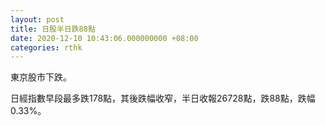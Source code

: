 ```yaml
---
layout: post
title: 日股半日跌88點
date: 2020-12-10 10:43:06.000000000 +08:00
categories: rthk
---
```


東京股市下跌。

日經指數早段最多跌178點，其後跌幅收窄，半日收報26728點，跌88點，跌幅0.33%。
